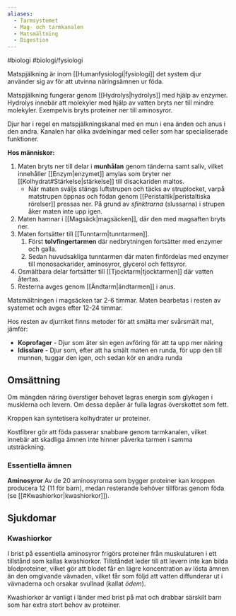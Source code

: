```yaml
---
aliases:
  - Tarmsystemet
  - Mag- och tarmkanalen
  - Matsmältning
  - Digestion
---
```

#biologi #biologi/fysiologi 

Matspjälkning är inom [[Humanfysiologi|fysiologi]] det system djur använder sig av för att utvinna näringsämnen ur föda.

Matspjälkning fungerar genom [[Hydrolys|hydrolys]] med hjälp av enzymer. Hydrolys innebär att molekyler med hjälp av vatten bryts ner till mindre molekyler. Exempelvis bryts proteiner ner till aminosyror.

Djur har i regel en matspjälkningskanal med en mun i ena änden och anus i den andra. Kanalen har olika avdelningar med celler som har specialiserade funktioner.

**Hos människor:**
1. Maten bryts ner till delar i **munhålan** genom tänderna samt saliv, vilket innehåller [[Enzym|enzymet]] amylas som bryter ner [[Kolhydrat#Stärkelse|stärkelse]] till disackariden maltos.
	- När maten sväljs stängs luftstrupen och täcks av struplocket, varpå matstrupen öppnas och födan genom [[Peristaltik|peristaltiska rörelser]] pressas ner. På grund av *sfinktrarna* (slussarna) i strupen åker maten inte upp igen.
2. Maten hamnar i [[Magsäck|magsäcken]], där den med magsaften bryts ner.
3. Maten fortsätter till [[Tunntarm|tunntarmen]].
	1. Först **tolvfingertarmen** där nedbrytningen fortsätter med enzymer och galla.
	2. Sedan huvudsakliga tunntarmen där maten finfördelas med enzymer till monosackarider, aminosyror, glycerol och fettsyror.
4. Osmältbara delar fortsätter till [[Tjocktarm|tjocktarmen]] där vatten återtas.
5. Resterna avges genom [[Ändtarm|ändtarmen]] i anus.

Matsmältningen i magsäcken tar 2-6 timmar. Maten bearbetas i resten av systemet och avges efter 12-24 timmar.

Hos resten av djurriket finns metoder för att smälta mer svårsmält mat, jämför:
- **Koprofager** - Djur som äter sin egen avföring för att ta upp mer näring
- **Idisslare** - Djur som, efter att ha smält maten en runda, för upp den till munnen, tuggar den igen, och sedan kör en andra runda
## Omsättning
Om mängden näring överstiger behovet lagras energin som glykogen i musklerna och levern. Om dessa depåer är fulla lagras överskottet som fett.

Kroppen kan syntetisera kolhydrater ur proteiner.

Kostfibrer gör att föda passerar snabbare genom tarmkanalen, vilket innebär att skadliga ämnen inte hinner påverka tarmen i samma utsträckning.

### Essentiella ämnen
**Aminosyror**
Av de 20 aminosyrorna som bygger proteiner kan kroppen producera 12 (11 för barn), medan resterande behöver tillföras genom föda (se [[#Kwashiorkor|kwashiorkor]]).
## Sjukdomar
### Kwashiorkor
I brist på essentiella aminosyror frigörs proteiner från muskulaturen i ett tillstånd som kallas kwashiorkor. Tillståndet leder till att levern inte kan bilda blodproteiner, vilket gör att blodet får en lägre koncentration av lösta ämnen än den omgivande vävnaden, vilket får som följd att vatten diffunderar ut i vävnaderna och orsakar svullnad (kallat *ödem*).

Kwashiorkor är vanligt i länder med brist på mat och drabbar särskilt barn som har extra stort behov av proteiner.
